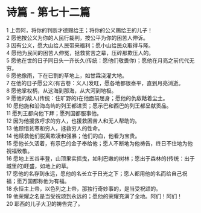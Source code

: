 # 诗篇 - 第七十二篇
  
 1 上帝阿，将你的判断才德赐给王；将你的公义赐给王的儿子！  
 2 愿他按公义为你的人民行裁判，按公平为你的困苦人伸诉。  
 3 因有公义，愿大山给人民带来福利；愿小山给民众取得与隆。  
 4 愿他为民间的困苦人伸冤，拯救贫苦之辈，压碎那欺压人的。  
 5 愿他在世的日子同日头一齐长久(传统：愿他们敬畏你)；愿他在月亮之前代代无穷。  
 6 愿他像雨，下在已割的草地上，如甘霖浇灌大地。  
 7 在他的日子愿公义(有古卷：义人)发旺，愿各地都很泰平，直到月亮消逝。  
 8 愿他掌权柄，从这海到那海，从大河到地极。  
 9 愿他的敌人(传统：住旷野的)在他面前屈身；愿他的仇敌餂着尘土。  
 10 愿他施和沿海岛屿的列王都进贡；愿示巴和西巴的列王都呈献贡品。  
 11 愿列王都向他下拜；愿列国都服事他。  
 12 因为他援救呼求的穷人，也援救困苦人和无人帮助的。  
 13 他顾惜贫寒和穷人，拯救穷人的性命。  
 14 他赎救他们脱离欺凌和强暴；他们的血，他看为宝贵。  
 15 愿他长久活着，有示巴的金子奉给他；愿人不断地为他祷告，终日不住地为他祝福致敬。  
 16 愿地上五谷丰登，山顶果实摇曳，如利巴嫩的树林；愿出于森林的(传统：出于城里的)旺盛，如地上的草。  
 17 愿他的名存到永远，愿他的名长立于日光之下；愿人都用他的名而给自己祝福；愿万国都称他为有福。  
 18 永恒主上帝，以色列之上帝，那独行奇妙事的，是当受祝颂的。  
 19 他荣耀之名是当受祝颂到永远的；愿他的荣耀充满了全地。阿们！阿们！  
 20 耶西的儿子大卫的祷告完了。